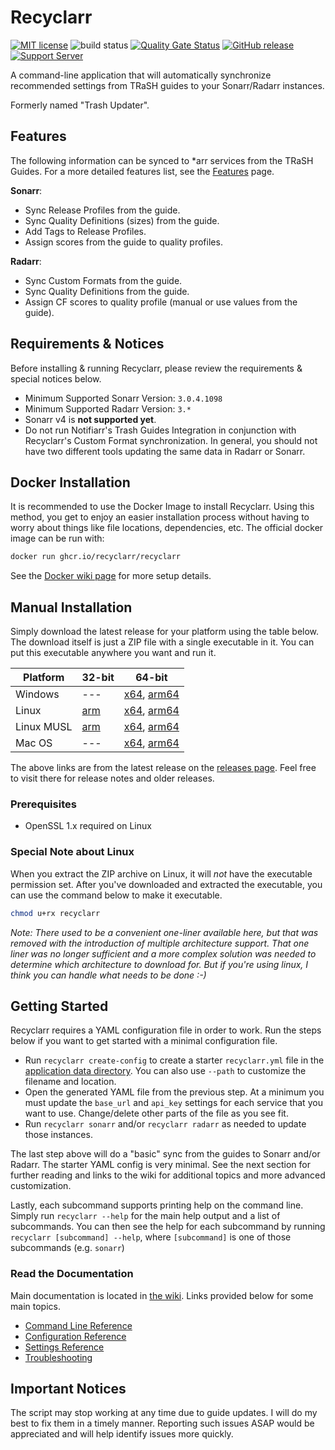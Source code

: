 # Recyclarr

[![MIT license](https://img.shields.io/badge/License-MIT-blue.svg)](https://github.com/recyclarr/recyclarr/blob/master/LICENSE)
![build status](https://github.com/recyclarr/recyclarr/actions/workflows/build.yml/badge.svg?branch=master)
[![Quality Gate Status](https://sonarcloud.io/api/project_badges/measure?project=recyclarr_recyclarr&metric=alert_status)](https://sonarcloud.io/summary/new_code?id=recyclarr_recyclarr)
[![GitHub release](https://img.shields.io/github/release/recyclarr/recyclarr.svg)](https://github.com/recyclarr/recyclarr/releases/)
[![Support Server](https://img.shields.io/discord/492590071455940612.svg?color=7289da&label=TRaSH-Guides&logo=discord&style=flat-square)](https://discord.com/invite/Vau8dZ3)

A command-line application that will automatically synchronize recommended settings from TRaSH
guides to your Sonarr/Radarr instances.

Formerly named "Trash Updater".

## Features

The following information can be synced to \*arr services from the TRaSH Guides. For a more detailed
features list, see the [Features] page.

[Features]: https://github.com/recyclarr/recyclarr/wiki/Features

**Sonarr**:

- Sync Release Profiles from the guide.
- Sync Quality Definitions (sizes) from the guide.
- Add Tags to Release Profiles.
- Assign scores from the guide to quality profiles.

**Radarr**:

- Sync Custom Formats from the guide.
- Sync Quality Definitions from the guide.
- Assign CF scores to quality profile (manual or use values from the guide).

## Requirements & Notices

Before installing & running Recyclarr, please review the requirements & special notices below.

- Minimum Supported Sonarr Version: `3.0.4.1098`
- Minimum Supported Radarr Version: `3.*`
- Sonarr v4 is **not supported yet**.
- Do not run Notifiarr's Trash Guides Integration in conjunction with Recyclarr's Custom Format
  synchronization. In general, you should not have two different tools updating the same data in
  Radarr or Sonarr.

## Docker Installation

It is recommended to use the Docker Image to install Recyclarr. Using this method, you get to enjoy
an easier installation process without having to worry about things like file locations,
dependencies, etc. The official docker image can be run with:

```sh
docker run ghcr.io/recyclarr/recyclarr
```

See the [Docker wiki page][docker] for more setup details.

[docker]: https://github.com/recyclarr/recyclarr/wiki/Docker

## Manual Installation

Simply download the latest release for your platform using the table below. The download itself is
just a ZIP file with a single executable in it. You can put this executable anywhere you want and
run it.

| Platform   | 32-bit           | 64-bit                                 |
| ---------- | ---------------- | -------------------------------------- |
| Windows    | ---              | [x64][win-x64], [arm64][win-arm64]     |
| Linux      | [arm][linux-arm] | [x64][linux-x64], [arm64][linux-arm64] |
| Linux MUSL | [arm][musl-arm]  | [x64][musl-x64], [arm64][musl-arm64]   |
| Mac OS     | ---              | [x64][osx-x64], [arm64][osx-arm64]     |

[win-x64]: https://github.com/recyclarr/recyclarr/releases/latest/download/recyclarr-win-x64.zip
[win-arm64]: https://github.com/recyclarr/recyclarr/releases/latest/download/recyclarr-win-arm64.zip
[linux-x64]: https://github.com/recyclarr/recyclarr/releases/latest/download/recyclarr-linux-x64.zip
[linux-arm64]: https://github.com/recyclarr/recyclarr/releases/latest/download/recyclarr-linux-arm64.zip
[linux-arm]: https://github.com/recyclarr/recyclarr/releases/latest/download/recyclarr-linux-arm.zip
[musl-x64]: https://github.com/recyclarr/recyclarr/releases/latest/download/recyclarr-linux-musl-x64.zip
[musl-arm64]: https://github.com/recyclarr/recyclarr/releases/latest/download/recyclarr-linux-musl-arm64.zip
[musl-arm]: https://github.com/recyclarr/recyclarr/releases/latest/download/recyclarr-linux-musl-arm.zip
[osx-x64]: https://github.com/recyclarr/recyclarr/releases/latest/download/recyclarr-osx-x64.zip
[osx-arm64]: https://github.com/recyclarr/recyclarr/releases/latest/download/recyclarr-osx-arm64.zip

The above links are from the latest release on the [releases page][rp]. Feel free to visit there for
release notes and older releases.

[rp]: https://github.com/recyclarr/recyclarr/releases

### Prerequisites

- OpenSSL 1.x required on Linux

### Special Note about Linux

When you extract the ZIP archive on Linux, it will *not* have the executable permission set. After
you've downloaded and extracted the executable, you can use the command below to make it executable.

```bash
chmod u+rx recyclarr
```

*Note: There used to be a convenient one-liner available here, but that was removed with the
introduction of multiple architecture support. That one liner was no longer sufficient and a more
complex solution was needed to determine which architecture to download for. But if you're using
linux, I think you can handle what needs to be done :-)*

## Getting Started

Recyclarr requires a YAML configuration file in order to work. Run the steps below if you want to
get started with a minimal configuration file.

- Run `recyclarr create-config` to create a starter `recyclarr.yml` file in the [application data
  directory][appdata]. You can also use `--path` to customize the filename and location.
- Open the generated YAML file from the previous step. At a minimum you must update the `base_url`
  and `api_key` settings for each service that you want to use. Change/delete other parts of the
  file as you see fit.
- Run `recyclarr sonarr` and/or `recyclarr radarr` as needed to update those instances.

The last step above will do a "basic" sync from the guides to Sonarr and/or Radarr. The starter YAML
config is very minimal. See the next section for further reading and links to the wiki for
additional topics and more advanced customization.

Lastly, each subcommand supports printing help on the command line. Simply run `recyclarr --help`
for the main help output and a list of subcommands. You can then see the help for each subcommand by
running `recyclarr [subcommand] --help`, where `[subcommand]` is one of those subcommands (e.g.
`sonarr`)

[appdata]: https://github.com/recyclarr/recyclarr/wiki/File-Structure

### Read the Documentation

Main documentation is located in [the wiki](https://github.com/recyclarr/recyclarr/wiki). Links
provided below for some main topics.

- [Command Line Reference](../../wiki/Command-Line-Reference)
- [Configuration Reference](../../wiki/Configuration-Reference)
- [Settings Reference](../../wiki/Settings-Reference)
- [Troubleshooting](../../wiki/Troubleshooting)

## Important Notices

The script may stop working at any time due to guide updates. I will do my best to fix them in a
timely manner. Reporting such issues ASAP would be appreciated and will help identify issues more
quickly.
